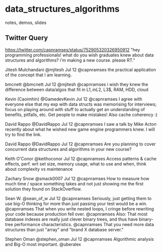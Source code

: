 # data_structures_algorithms
notes, demos, slides

## Twitter Query

https://twitter.com/capnramses/status/752905320326950912
"hey programming professionals! what do you wish graduates knew about data structures and algorithms? i'm making a new course. please RT."

Jitesh Mulchandani ‏@mjitesh  Jul 12
@capnramses the practical application of the concept that I am learning.

bmcnett ‏@bmcnett  Jul 12
@mjitesh @capnramses i wish they knew the difference between data/algos that fit in L1$, in L2$, L3$, RAM, HDD, cloud

Kevin (Caoimhín) ‏@GamedevKevin  Jul 12
@capnramses I agree with everyone else that my exp with data structs was memorising for interviews; focus on playing around with stuff to actually get an understanding of benefits, pitfalls, etc. Get people to make mistakes! Also cache coherency :)

David Rappo ‏@DavidRappo  Jul 12
@capnramses I saw a talk by Mike Acton recently about what he wished new game engine programmers knew. I will try to find the link.

David Rappo ‏@DavidRappo  Jul 12
@capnramses Are you planning to cover concurrent data structures and algorithms in your new course?

Keith O'Conor ‏@keithoconor  Jul 12
@capnramses Access patterns & cache effects, perf. wrt set size, memory usage, what to use and when, think about complexity vs maintenance

Zachary Snow ‏@smack0007  Jul 12
@capnramses How to measure how much time / space something takes and not just showing me the first solution they found on StackOverflow.

Sean W. ‏@sean_of_w  Jul 12
@capnramses Seriously, just getting them to use big-O thinking for more than just passing your test would be a win.
@capnramses That when you write nested loops, I cringe before rewriting your code because production fell over.
@capnramses Also: That most database indexes are really just clever binary trees, and thus have binary-tree performance characteristics.
@capnramses That you need more data structures than just "array" and "brand X database server."

Stephen Oman ‏@stephen_oman  Jul 12
@capnramses Algorithmic analysis and Big-O most important. @uberalex

